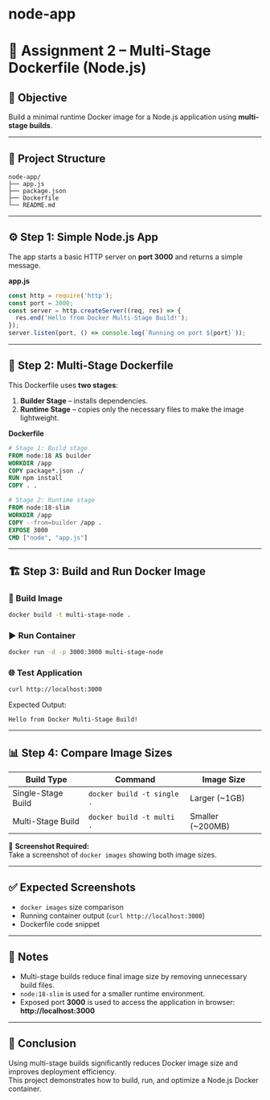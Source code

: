 # node-app
# 🐳 Assignment 2 – Multi-Stage Dockerfile (Node.js)

## 📘 Objective
Build a minimal runtime Docker image for a Node.js application using **multi-stage builds**.

---

## 📁 Project Structure
```
node-app/
├── app.js
├── package.json
├── Dockerfile
└── README.md
```

---

## ⚙️ Step 1: Simple Node.js App
The app starts a basic HTTP server on **port 3000** and returns a simple message.

**app.js**
```js
const http = require('http');
const port = 3000;
const server = http.createServer((req, res) => {
  res.end('Hello from Docker Multi-Stage Build!');
});
server.listen(port, () => console.log(`Running on port ${port}`));
```

---

## 🧱 Step 2: Multi-Stage Dockerfile
This Dockerfile uses **two stages**:
1. **Builder Stage** – installs dependencies.
2. **Runtime Stage** – copies only the necessary files to make the image lightweight.

**Dockerfile**
```dockerfile
# Stage 1: Build stage
FROM node:18 AS builder
WORKDIR /app
COPY package*.json ./
RUN npm install
COPY . .

# Stage 2: Runtime stage
FROM node:18-slim
WORKDIR /app
COPY --from=builder /app .
EXPOSE 3000
CMD ["node", "app.js"]
```

---

## 🏗️ Step 3: Build and Run Docker Image

### 🧩 Build Image
```bash
docker build -t multi-stage-node .
```

### ▶️ Run Container
```bash
docker run -d -p 3000:3000 multi-stage-node
```

### 🌐 Test Application
```bash
curl http://localhost:3000
```
Expected Output:
```
Hello from Docker Multi-Stage Build!
```

---

## 📊 Step 4: Compare Image Sizes

| Build Type        | Command                        | Image Size |
|-------------------|--------------------------------|-------------|
| Single-Stage Build | `docker build -t single .`     | Larger (~1GB) |
| Multi-Stage Build  | `docker build -t multi .`      | Smaller (~200MB) |

📸 **Screenshot Required:**  
Take a screenshot of `docker images` showing both image sizes.

---

## ✅ Expected Screenshots
- `docker images` size comparison  
- Running container output (`curl http://localhost:3000`)  
- Dockerfile code snippet  

---

## 🧾 Notes
- Multi-stage builds reduce final image size by removing unnecessary build files.  
- `node:18-slim` is used for a smaller runtime environment.  
- Exposed port **3000** is used to access the application in browser:  
  **http://localhost:3000**

---

## 🏁 Conclusion
Using multi-stage builds significantly reduces Docker image size and improves deployment efficiency.  
This project demonstrates how to build, run, and optimize a Node.js Docker container.

